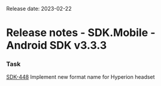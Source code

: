 Release date: 2023-02-22

# Release notes - SDK.Mobile - Android SDK v3.3.3

### Task

[SDK-448](https://mybrain.atlassian.net/browse/SDK-448) Implement new format name for Hyperion headset